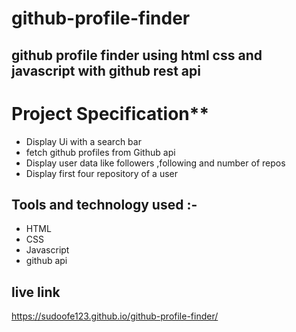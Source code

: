 # github-profile-finder
## github profile finder using html css and javascript with github rest api

# Project Specification**

* Display Ui with a search bar
* fetch github profiles from Github api
* Display user data like followers ,following and number of repos
* Display first four repository of a user

## Tools and technology  used :-
* HTML
* CSS
* Javascript
* github api

## live link
https://sudoofe123.github.io/github-profile-finder/
